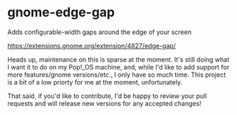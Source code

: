 # gnome-edge-gap
Adds configurable-width gaps around the edge of your screen

https://extensions.gnome.org/extension/4827/edge-gap/

Heads up, maintenance on this is sparse at the moment. It's still doing what I want it to do on my Pop!_OS machine, and, while I'd like to add support for more features/gnome versions/etc., I only have so much time. This project is a bit of a low priorty for me at the moment, unfortunately. 

That said, if you'd like to contribute, I'd be happy to review your pull requests and will release new versions for any accepted changes!
